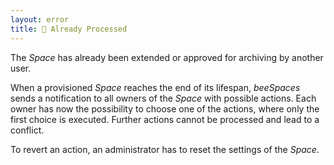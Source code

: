 ```yaml
---
layout: error
title: 👻 Already Processed
---
```


The _Space_ has already been extended or approved for archiving by another user.

When a provisioned _Space_ reaches the end of its lifespan, _beeSpaces_
sends a notification to all owners of the _Space_ with possible actions.
Each owner has now the possibility to choose one of the actions, where
only the first choice is executed. Further actions cannot be processed
and lead to a conflict.

To revert an action, an administrator has to reset the settings of the _Space_.
